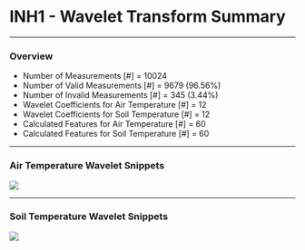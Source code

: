# INH1 - Wavelet Transform Summary

***

### Overview

- Number of Measurements [#] = 10024
- Number of Valid Measurements [#] = 9679 (96.56%)
- Number of Invalid Measurements [#] = 345 (3.44%)
- Wavelet Coefficients for Air Temperature [#] = 12
- Wavelet Coefficients for Soil Temperature [#] = 12
- Calculated Features for Air Temperature [#] = 60
- Calculated Features for Soil Temperature [#] = 60

***

### Air Temperature Wavelet Snippets

![](INH1_Air_Temperature_Wavelet_Snippets.png)

***

### Soil Temperature Wavelet Snippets

![](INH1_Soil_Temperature_Wavelet_Snippets.png)

